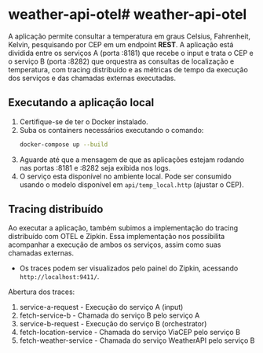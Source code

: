 # weather-api-otel# weather-api-otel

A aplicação permite consultar a temperatura em graus Celsius, Fahrenheit, Kelvin, pesquisando por CEP em um endpoint **REST**. A aplicação está dividida entre os serviços A (porta :8181) que recebe o input e trata o CEP e o serviço B (porta :8282) que orquestra as consultas de localização e temperatura, com tracing distribuído e as métricas de tempo da execução dos serviços e das chamadas externas executadas.

## Executando a aplicação local
1. Certifique-se de ter o Docker instalado.
2. Suba os containers necessários executando o comando:
    ```bash
    docker-compose up --build
    ```
3. Aguarde até que a mensagem de que as aplicações estejam rodando nas portas :8181 e :8282 seja exibida nos logs.
4. O serviço esta disponível no ambiente local. Pode ser consumido usando o modelo disponível em `api/temp_local.http` (ajustar o CEP).

## Tracing distribuído
Ao executar a aplicação, também subimos a implementação do tracing distribuído com OTEL e Zipkin. Essa implementação nos possibilita acompanhar a execução de ambos os serviços, assim como suas chamadas externas.

* Os traces podem ser visualizados pelo painel do Zipkin, acessando `http://localhost:9411/`.

Abertura dos traces:
1. service-a-request - Execução do serviço A (input)
2. fetch-service-b - Chamada do serviço B pelo serviço A
3. service-b-request - Execução do serviço B (orchestrator)
4. fetch-location-service - Chamada do serviço ViaCEP pelo serviço B
5. fetch-weather-service - Chamada do serviço WeatherAPI pelo serviço B